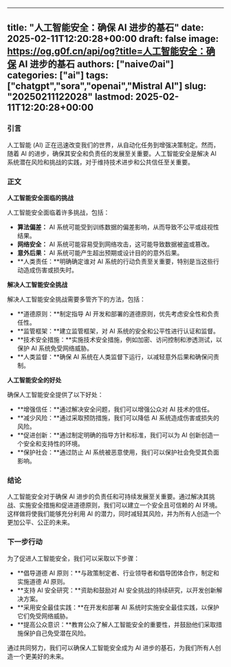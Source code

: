 
---
title: "人工智能安全：确保 AI 进步的基石"
date: 2025-02-11T12:20:28+00:00
draft: false
image: https://og.g0f.cn/api/og?title=人工智能安全：确保 AI 进步的基石
authors: ["naiveのai"]
categories: ["ai"]
tags: ["chatgpt","sora","openai","Mistral AI"]
slug: "20250211122028"
lastmod: 2025-02-11T12:20:28+00:00
---
### 引言

人工智能 (AI) 正在迅速改变我们的世界，从自动化任务到增强决策制定。然而，随着 AI 的进步，确保其安全和负责任的发展至关重要。人工智能安全是解决 AI 系统潜在风险和挑战的实践，对于维持技术进步和公共信任至关重要。

### 正文

**人工智能安全面临的挑战**

人工智能安全面临着许多挑战，包括：

- **算法偏差：** AI 系统可能受到训练数据的偏差影响，从而导致不公平或歧视性结果。
- **网络安全：** AI 系统可能容易受到网络攻击，这可能导致数据被盗或篡改。
- **意外后果：** AI 系统可能产生超出预期或设计目的的意外后果。
- **人类责任：**明确确定谁对 AI 系统的行动负责至关重要，特别是当这些行动造成伤害或损失时。

**解决人工智能安全挑战**

解决人工智能安全挑战需要多管齐下的方法，包括：

- **道德原则：**制定指导 AI 开发和部署的道德原则，优先考虑安全性和负责任性。
- **监管框架：**建立监管框架，对 AI 系统的安全和公平性进行认证和监督。
- **技术安全措施：**实施技术安全措施，例如加密、访问控制和渗透测试，以保护 AI 系统免受网络威胁。
- **人类监督：**确保 AI 系统在人类监督下运行，以减轻意外后果和确保问责制。

**人工智能安全的好处**

确保人工智能安全提供了以下好处：

- **增强信任：**通过解决安全问题，我们可以增强公众对 AI 技术的信任。
- **减少风险：**通过采取预防措施，我们可以降低 AI 系统造成伤害或损失的风险。
- **促进创新：**通过制定明确的指导方针和标准，我们可以为 AI 创新创造一个安全和支持性的环境。
- **保护社会：**通过防止 AI 系统被恶意使用，我们可以保护社会免受其负面影响。

### 结论

人工智能安全对于确保 AI 进步的负责任和可持续发展至关重要。通过解决其挑战、实施安全措施和促进道德原则，我们可以建立一个安全且可信赖的 AI 环境。这样做将使我们能够充分利用 AI 的潜力，同时减轻其风险，并为所有人创造一个更加公平、公正的未来。

### 下一步行动

为了促进人工智能安全，我们可以采取以下步骤：

- **倡导道德 AI 原则：**与政策制定者、行业领导者和倡导团体合作，制定和实施道德 AI 原则。
- **支持 AI 安全研究：**资助和鼓励对 AI 安全挑战的持续研究，以开发创新解决方案。
- **采用安全最佳实践：**在开发和部署 AI 系统时实施安全最佳实践，以保护它们免受网络威胁。
- **提高公众意识：**教育公众了解人工智能安全的重要性，并鼓励他们采取措施保护自己免受潜在风险。

通过共同努力，我们可以确保人工智能安全成为 AI 进步的基石，为我们所有人创造一个更美好的未来。